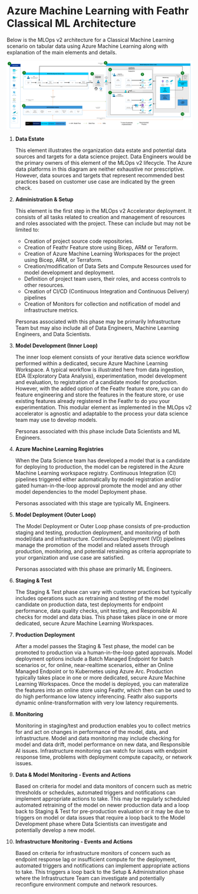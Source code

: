 # Azure Machine Learning with Feathr Classical ML Architecture

Below is the MLOps v2 architecture for a Classical Machine Learning scenario on tabular data using Azure Machine Learning along with explanation of the main elements and details.

![Azure Machine Learning Classical Machine Learning Architecture](media/AzureML_CML_Architecture_with_Feathr.png)

1. **Data Estate**

   This element illustrates the organization data estate and potential data sources and targets for a data science project. Data Engineers would be the primary owners of this element of the MLOps v2 lifecycle. The Azure data platforms in this diagram are neither exhaustive nor prescriptive. However, data sources and targets that represent recommended best practices based on customer use case are indicated by the green check.
2. **Administration & Setup**

   This element is the first step in the MLOps v2 Accelerator deployment. It consists of all tasks related to creation and management of resources and roles associated with the project. These can include but may not be limited to:

   - Creation of project source code repositories.
   - Creation of Feathr Feature store using Bicep, ARM or Teraform.
   - Creation of Azure Machine Learning Workspaces for the project using Bicep, ARM, or Terraform.
   - Creation/modification of Data Sets and Compute Resources used for model development and deployment.
   - Definition of project team users, their roles, and access controls to other resources.
   - Creation of CI/CD (Continuous Integration and Continuous Delivery) pipelines
   - Creation of Monitors for collection and notification of model and infrastructure metrics.

   Personas associated with this phase may be primarily Infrastructure Team but may also include all of Data Engineers, Machine Learning Engineers, and Data Scientists.
3. **Model Development (Inner Loop)**

   The inner loop element consists of your iterative data science workflow performed within a dedicated, secure Azure Machine Learning Workspace.  A typical workflow is illustrated here from data ingestion, EDA (Exploratory Data Analysis), experimentation, model development and evaluation, to registration of a candidate model for production.  However, with the added option of the Feathr feature store,  you can do feature engineering and store the features in the feature store, or use existing features already registered in the Feathr to do you your experimentation.   This modular element as implemented in the MLOps v2 accelerator is agnostic and adaptable to the process your data science team may use to develop models.

   Personas associated with this phase include Data Scientists and ML Engineers.
4. **Azure Machine Learning Registries**

   When the Data Science team has developed a model that is a candidate for deploying to production, the model can be registered in the Azure Machine Learning workspace registry. Continuous Integration (CI) pipelines triggered either automatically by model registration and/or gated human-in-the-loop approval promote the model and any other model dependencies to the model Deployment phase.

   Personas associated with this stage are typically ML Engineers.
5. **Model Deployment (Outer Loop)**

   The Model Deployment or Outer Loop phase consists of pre-production staging and testing, production deployment, and monitoring of both model/data and infrastructure. Continuous Deployment (VD) pipelines manage the promotion of the model and related assets through production, monitoring, and potential retraining as criteria appropriate to your organization and use case are satisfied.

   Personas associated with this phase are primarily ML Engineers.
6. **Staging & Test**

   The Staging & Test phase can vary with customer practices but typically includes operations such as retraining and testing of the model candidate on production data,  test deployments for endpoint performance, data quality checks, unit testing, and Responsible AI checks for model and data bias.  This phase takes place in one or more dedicated, secure Azure Machine Learning Workspaces.
7. **Production Deployment**

   After a model passes the Staging & Test phase, the model can be promoted to production via a human-in-the-loop gated approvals. Model deployment options include a Batch Managed Endpoint for batch scenarios or, for online, near-realtime scenarios, either an Online Managed Endpoint or to Kubernetes using Azure Arc. Production typically takes place in one or more dedicated, secure Azure Machine Learning Workspaces.  Once the model is deployed, you can materalize the features into an online store using Feathr, which then can be used to do high performance low latency inferencing.  Feathr also supports dynamic online-transformation with very low latency requirements.
8. **Monitoring**

   Monitoring in staging/test and production enables you to collect metrics for and act on changes in performance of the model, data, and infrastructure. Model and data monitoring may include checking for model and data drift, model performance on new data, and Responsible AI issues.  Infrastructure monitoring can watch for issues with endpoint response time, problems with deployment compute capacity, or network issues.
9. **Data & Model Monitoring - Events and Actions**

   Based on criteria for model and data monitors of concern such as metric thresholds or schedules, automated triggers and notifications can implement appropriate actions to take. This may be regularly scheduled automated retraining of the model on newer production data and a loop back to Staging & Test for pre-production evaluation or it may be due to triggers on model or data issues that require a loop back to the Model Development phase where Data Scientists can investigate and potentially develop a new model.
10. **Infrastructure Monitoring - Events and Actions**

    Based on criteria for infrastructure monitors of concern such as endpoint response lag or insufficient compute for the deployment, automated triggers and notifications can implement appropriate actions to take. This triggers a loop back to the Setup & Administration phase where the Infrastructure Team can investigate and potentially reconfigure environment compute and network resources.
